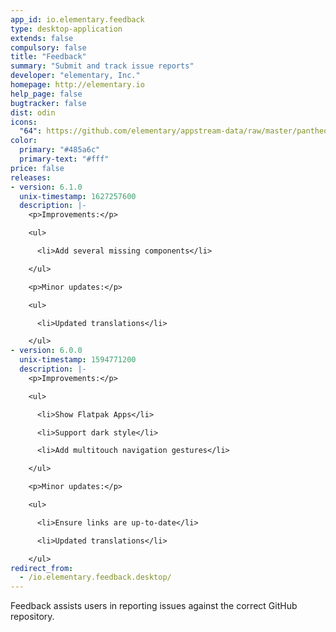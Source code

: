 ```yaml
---
app_id: io.elementary.feedback
type: desktop-application
extends: false
compulsory: false
title: "Feedback"
summary: "Submit and track issue reports"
developer: "elementary, Inc."
homepage: http://elementary.io
help_page: false
bugtracker: false
dist: odin
icons:
  "64": https://github.com/elementary/appstream-data/raw/master/pantheon-data/main/icons/64x64/io.elementary.feedback_io.elementary.feedback.png
color:
  primary: "#485a6c"
  primary-text: "#fff"
price: false
releases:
- version: 6.1.0
  unix-timestamp: 1627257600
  description: |-
    <p>Improvements:</p>

    <ul>

      <li>Add several missing components</li>

    </ul>

    <p>Minor updates:</p>

    <ul>

      <li>Updated translations</li>

    </ul>
- version: 6.0.0
  unix-timestamp: 1594771200
  description: |-
    <p>Improvements:</p>

    <ul>

      <li>Show Flatpak Apps</li>

      <li>Support dark style</li>

      <li>Add multitouch navigation gestures</li>

    </ul>

    <p>Minor updates:</p>

    <ul>

      <li>Ensure links are up-to-date</li>

      <li>Updated translations</li>

    </ul>
redirect_from:
  - /io.elementary.feedback.desktop/
---
```


<p>Feedback assists users in reporting issues against the correct GitHub repository.</p>